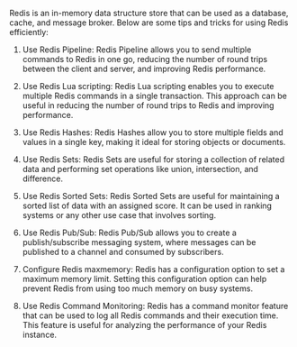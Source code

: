 Redis is an in-memory data structure store that can be used as a database, cache, and message broker. Below are some tips and tricks for using Redis efficiently:

1. Use Redis Pipeline: Redis Pipeline allows you to send multiple commands to Redis in one go, reducing the number of round trips between the client and server, and improving Redis performance.

2. Use Redis Lua scripting: Redis Lua scripting enables you to execute multiple Redis commands in a single transaction. This approach can be useful in reducing the number of round trips to Redis and improving performance.

3. Use Redis Hashes: Redis Hashes allow you to store multiple fields and values in a single key, making it ideal for storing objects or documents.

4. Use Redis Sets: Redis Sets are useful for storing a collection of related data and performing set operations like union, intersection, and difference.

5. Use Redis Sorted Sets: Redis Sorted Sets are useful for maintaining a sorted list of data with an assigned score. It can be used in ranking systems or any other use case that involves sorting.

6. Use Redis Pub/Sub: Redis Pub/Sub allows you to create a publish/subscribe messaging system, where messages can be published to a channel and consumed by subscribers.

7. Configure Redis maxmemory: Redis has a configuration option to set a maximum memory limit. Setting this configuration option can help prevent Redis from using too much memory on busy systems.

8. Use Redis Command Monitoring: Redis has a command monitor feature that can be used to log all Redis commands and their execution time. This feature is useful for analyzing the performance of your Redis instance.
